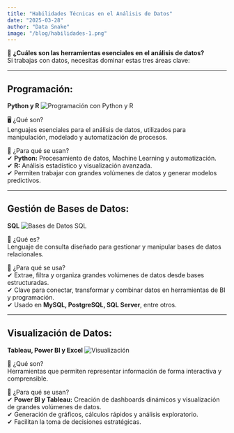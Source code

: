 ```yaml
---
title: "Habilidades Técnicas en el Análisis de Datos"
date: "2025-03-28"
author: "Data Snake"
image: "/blog/habilidades-1.png"
---
```

📌 **¿Cuáles son las herramientas esenciales en el análisis de datos?**  
Si trabajas con datos, necesitas dominar estas tres áreas clave:

---

## Programación:  
**Python y R**
![Programación con Python y R](/blog/programacion.png)

🖥️ ¿Qué son?  
Lenguajes esenciales para el análisis de datos, utilizados para manipulación, modelado y automatización de procesos.

📍 ¿Para qué se usan?  
✔ **Python:** Procesamiento de datos, Machine Learning y automatización.  
✔ **R:** Análisis estadístico y visualización avanzada.  
✔ Permiten trabajar con grandes volúmenes de datos y generar modelos predictivos.

---

## Gestión de Bases de Datos:  
**SQL**
![Bases de Datos SQL](/blog/bases-datos.png)

💾 ¿Qué es?  
Lenguaje de consulta diseñado para gestionar y manipular bases de datos relacionales.

📍 ¿Para qué se usa?  
✔ Extrae, filtra y organiza grandes volúmenes de datos desde bases estructuradas.  
✔ Clave para conectar, transformar y combinar datos en herramientas de BI y programación.  
✔ Usado en **MySQL, PostgreSQL, SQL Server**, entre otros.

---

## Visualización de Datos:  
**Tableau, Power BI y Excel**
![Visualización](/blog/visualizacion.png)

📌 ¿Qué son?  
Herramientas que permiten representar información de forma interactiva y comprensible.

📍 ¿Para qué se usan?  
✔ **Power BI y Tableau:** Creación de dashboards dinámicos y visualización de grandes volúmenes de datos.  
✔ Generación de gráficos, cálculos rápidos y análisis exploratorio.  
✔ Facilitan la toma de decisiones estratégicas.
